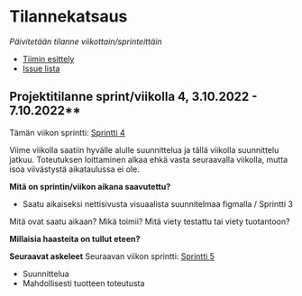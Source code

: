 # Tilannekatsaus


*Päivitetään tilanne viikottain/sprinteittäin*

* [Tiimin esittely](https://ac8393.pages.labranet.jamk.fi/grafiteam-projekti/10-Projektihallinta/esittely/)
* [Issue lista](https://gitlab.labranet.jamk.fi/AC8393/grafiteam-projekti/-/issues)

## Projektitilanne sprint/viikolla 4,  3.10.2022 - 7.10.2022**

Tämän viikon sprintti: [Sprintti 4](https://gitlab.labranet.jamk.fi/AC8393/grafiteam-projekti/-/milestones/5#tab-issues)

Viime viikolla saatiin hyvälle alulle suunnittelua ja tällä viikolla suunnittelu jatkuu. Toteutuksen loittaminen alkaa ehkä vasta seuraavalla viikolla, mutta isoa viivästystä aikataulussa ei ole.

**Mitä on sprintin/viikon aikana saavutettu?**
- Saatu aikaiseksi nettisivusta visuaalista suunnitelmaa figmalla / Sprintti 3

Mitä ovat saatu aikaan? Mikä toimii? Mitä viety testattu tai viety tuotantoon?

**Millaisia haasteita on tullut eteen?**

**Seuraavat askeleet**
Seuraavan viikon sprintti: [Sprintti 5](https://gitlab.labranet.jamk.fi/AC8393/grafiteam-projekti/-/milestones/6#tab-issues)
- Suunnittelua
- Mahdollisesti tuotteen toteutusta




